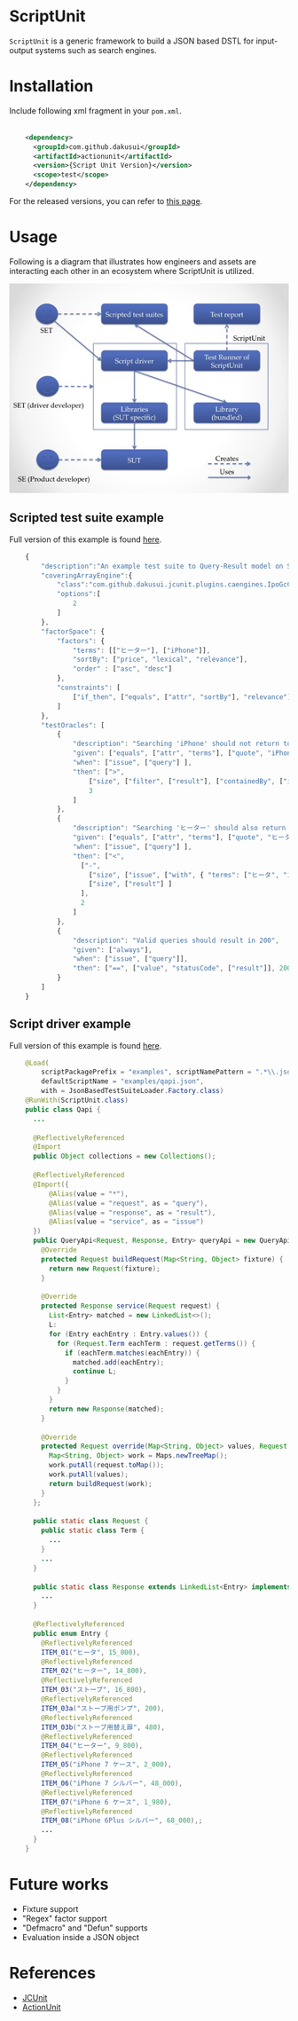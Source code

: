# ScriptUnit

```ScriptUnit``` is a generic framework to build a JSON based DSTL for input-output
systems such as search engines.

# Installation
Include following xml fragment in your ```pom.xml```.

```xml

    <dependency>
      <groupId>com.github.dakusui</groupId>
      <artifactId>actionunit</artifactId>
      <version>{Script Unit Version}</version>
      <scope>test</scope>
    </dependency>
```

For the released versions, you can refer to [this page](https://github.com/dakusui/scriptunit/releases).

# Usage
Following is a diagram that illustrates how engineers and assets are
interacting each other in an ecosystem where ScriptUnit is utilized.


<img src="doc/images/overview.jpg" alt="Overview" style="width: 640px;"/>

## Scripted test suite example

Full version of this example is found [here](src/test/resources/examples/qapi.json).

```javascript
    {
        "description":"An example test suite to Query-Result model on ScriptUnit",
        "coveringArrayEngine":{
            "class":"com.github.dakusui.jcunit.plugins.caengines.IpoGcCoveringArrayEngine",
            "options":[
                2
            ]
        },
        "factorSpace": {
            "factors": {
                "terms": [["ヒーター"], ["iPhone"]],
                "sortBy": ["price", "lexical", "relevance"],
                "order" : ["asc", "desc"]
            },
            "constraints": [
                ["if_then", ["equals", ["attr", "sortBy"], "relevance"], ["equals", ["attr", "order"], "desc"]]
            ]
        },
        "testOracles": [
            {
                "description": "Searching 'iPhone' should not return too many accessories",
                "given": ["equals", ["attr", "terms"], ["quote", "iPhone"]],
                "when": ["issue", ["query"] ],
                "then": [">",
                    ["size", ["filter", ["result"], ["containedBy", ["issue", ["with", {"terms":["iPhone&&シルバー"]}, ["query"]]]]]],
                    3
                ]
            },
            {
                "description": "Searching 'ヒーター' should also return items that contain 'ヒータ' or 'ストーブ'",
                "given": ["equals", ["attr", "terms"], ["quote", "ヒーター"]],
                "when": ["issue", ["query"] ],
                "then": ["<",
                  ["-",
                    ["size", ["issue", ["with", { "terms": ["ヒータ", "ストーブ"], "hits":-1 }, ["query"]]] ],
                    ["size", ["result"] ]
                  ],
                  2
                ]
            },
            {
                "description": "Valid queries should result in 200",
                "given": ["always"],
                "when": ["issue", ["query"]],
                "then": ["==", ["value", "statusCode", ["result"]], 200]
            }
        ]
    }
```

## Script driver example
Full version of this example is found [here](src/test/java/com/github/dakusui/scriptunit/drivers/Qapi.java).

```java
    @Load(
        scriptPackagePrefix = "examples", scriptNamePattern = ".*\\.json",
        defaultScriptName = "examples/qapi.json",
        with = JsonBasedTestSuiteLoader.Factory.class)
    @RunWith(ScriptUnit.class)
    public class Qapi {
      ...

      @ReflectivelyReferenced
      @Import
      public Object collections = new Collections();

      @ReflectivelyReferenced
      @Import({
          @Alias(value = "*"),
          @Alias(value = "request", as = "query"),
          @Alias(value = "response", as = "result"),
          @Alias(value = "service", as = "issue")
      })
      public QueryApi<Request, Response, Entry> queryApi = new QueryApi<Request, Response, Entry>() {
        @Override
        protected Request buildRequest(Map<String, Object> fixture) {
          return new Request(fixture);
        }

        @Override
        protected Response service(Request request) {
          List<Entry> matched = new LinkedList<>();
          L:
          for (Entry eachEntry : Entry.values()) {
            for (Request.Term eachTerm : request.getTerms()) {
              if (eachTerm.matches(eachEntry)) {
                matched.add(eachEntry);
                continue L;
              }
            }
          }
          return new Response(matched);
        }

        @Override
        protected Request override(Map<String, Object> values, Request request) {
          Map<String, Object> work = Maps.newTreeMap();
          work.putAll(request.toMap());
          work.putAll(values);
          return buildRequest(work);
        }
      };

      public static class Request {
        public static class Term {
          ...
        }
        ...
      }

      public static class Response extends LinkedList<Entry> implements Iterable<Entry> {
        ...
      }

      @ReflectivelyReferenced
      public enum Entry {
        @ReflectivelyReferenced
        ITEM_01("ヒータ", 15_000),
        @ReflectivelyReferenced
        ITEM_02("ヒーター", 14_800),
        @ReflectivelyReferenced
        ITEM_03("ストーブ", 16_800),
        @ReflectivelyReferenced
        ITEM_03a("ストーブ用ポンプ", 200),
        @ReflectivelyReferenced
        ITEM_03b("ストーブ用替え扉", 480),
        @ReflectivelyReferenced
        ITEM_04("ヒーター", 9_800),
        @ReflectivelyReferenced
        ITEM_05("iPhone 7 ケース", 2_000),
        @ReflectivelyReferenced
        ITEM_06("iPhone 7 シルバー", 48_000),
        @ReflectivelyReferenced
        ITEM_07("iPhone 6 ケース", 1_980),
        @ReflectivelyReferenced
        ITEM_08("iPhone 6Plus シルバー", 68_000),;
        ...
      }
    }
```

# Future works
* Fixture support
* "Regex" factor support
* "Defmacro" and "Defun" supports
* Evaluation inside a JSON object

# References
* [JCUnit](https://github.com/dakusui/jcunit)
* [ActionUnit](https://github.com/dakusui/actionunit)
